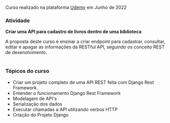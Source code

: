 
Curso realizado na plataforma [Udemy](https://www.udemy.com/) em Junho de 2022

### Atividade
**Criar uma API para cadastro de livros dentro de uma biblioteca**

A proposta deste curso é ensinar a criar endpoint para cadastrar, consultar, editar e apagar as informações da RESTful API, seguindo os conceito REST de desenolvimento.<br><br>

### Tópicos do curso

* Criar um projeto completo de uma API REST feita com Django Rest Framework.
* Entender o funcionamento Django Rest Framework
* Modelagem de API's
* Serialização dos dados
* Executar chamadas a API utilizando verbos HTTP
* Criação do Projeto Django<br>
